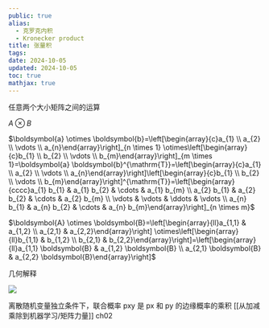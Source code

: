```yaml
---
public: true
alias:
  - 克罗克内积
  - Kronecker product
title: 张量积
tags:
date: 2024-10-05
updated: 2024-10-05
toc: true
mathjax: true
---
```


任意两个大小矩阵之间的运算

$A \otimes B$

$\boldsymbol{a} \otimes \boldsymbol{b}=\left[\begin{array}{c}a_{1} \\ a_{2} \\ \vdots \\ a_{n}\end{array}\right]_{n \times 1} \otimes\left[\begin{array}{c}b_{1} \\ b_{2} \\ \vdots \\ b_{m}\end{array}\right]_{m \times 1}=\boldsymbol{a} \boldsymbol{b}^{\mathrm{T}}=\left[\begin{array}{c}a_{1} \\ a_{2} \\ \vdots \\ a_{n}\end{array}\right]\left[\begin{array}{c}b_{1} \\ b_{2} \\ \vdots \\ b_{m}\end{array}\right]^{\mathrm{T}}=\left[\begin{array}{cccc}a_{1} b_{1} & a_{1} b_{2} & \cdots & a_{1} b_{m} \\ a_{2} b_{1} & a_{2} b_{2} & \cdots & a_{2} b_{m} \\ \vdots & \vdots & \ddots & \vdots \\ a_{n} b_{1} & a_{n} b_{2} & \cdots & a_{n} b_{m}\end{array}\right]_{n \times m}$

$\boldsymbol{A} \otimes \boldsymbol{B}=\left[\begin{array}{ll}a_{1,1} & a_{1,2} \\ a_{2,1} & a_{2,2}\end{array}\right] \otimes\left[\begin{array}{ll}b_{1,1} & b_{1,2} \\ b_{2,1} & b_{2,2}\end{array}\right]=\left[\begin{array}{ll}a_{1,1} \boldsymbol{B} & a_{1,2} \boldsymbol{B} \\ a_{2,1} \boldsymbol{B} & a_{2,2} \boldsymbol{B}\end{array}\right]$

几何解释

![](https://media.xiang578.com/kronnercker-product-example.png)

离散随机变量独立条件下，联合概率 pxy 是 px 和 py 的边缘概率的乘积 [[从加减乘除到机器学习/矩阵力量]] ch02



